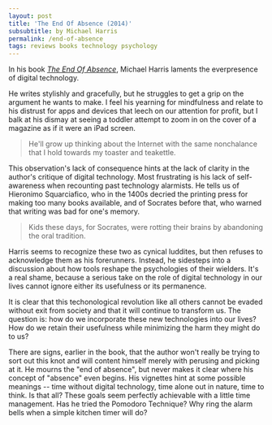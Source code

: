 ```yaml
---
layout: post
title: 'The End Of Absence (2014)'
subsubtitle: by Michael Harris
permalink: /end-of-absence
tags: reviews books technology psychology
---
```


In his book [_The End Of Absence_](https://www.goodreads.com/book/show/20821373-the-end-of-absence), Michael Harris laments the everpresence of digital technology.
<!--more-->
He writes stylishly and gracefully, but he struggles to get a grip on the argument he wants to make.
I feel his yearning for mindfulness and relate to his distrust for apps and devices that leech on our attention for profit, but I balk at his dismay at seeing a toddler attempt to zoom in on the cover of a magazine as if it were an iPad screen.

> He'll grow up thinking about the Internet with the same nonchalance that I hold towards my toaster and teakettle.

This observation's lack of consequence hints at the lack of clarity in the author's critique of digital technology.
Most frustrating is his lack of self-awareness when recounting past technology alarmists.
He tells us of Hieronimo Squarciafico, who in the 1400s decried the printing press for making too many books available, and of Socrates before that, who warned that writing was bad for one's memory.

> Kids these days, for Socrates, were rotting their brains by abandoning the oral tradition.

Harris seems to recognize these two as cynical luddites, but then refuses to acknowledge them as his forerunners.
Instead, he sidesteps into a discussion about how tools reshape the psychologies of their wielders.
It's a real shame, because a serious take on the role of digital technology in our lives cannot ignore either its usefulness or its permanence.

It is clear that this techonological revolution like all others cannot be evaded without exit from society and that it will continue to transform us.
The question is: how do we incorporate these new technologies into our lives?
How do we retain their usefulness while minimizing the harm they might do to us?

There are signs, earlier in the book, that the author won't really be trying to sort out this knot and will content himself merely with perusing and picking at it.
He mourns the "end of absence", but never makes it clear where his concept of "absence" even begins.
His vignettes hint at some possible meanings -- time without digital technology, time alone out in nature, time to think.
Is that all?
These goals seem perfectly achievable with a little time management.
Has he tried the Pomodoro Technique?
Why ring the alarm bells when a simple kitchen timer will do?
